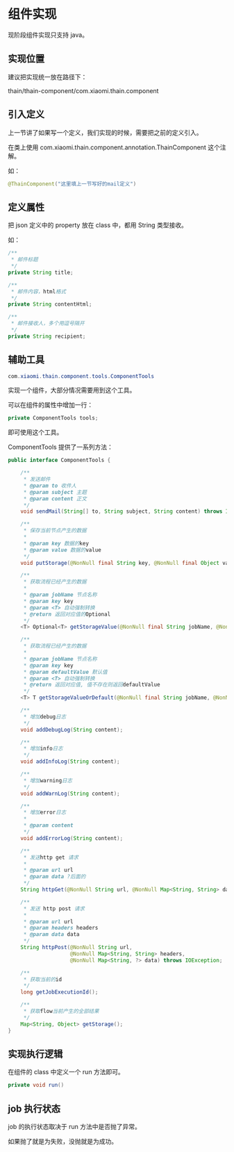 <!--
 Copyright (c) 2019, Xiaomi, Inc.  All rights reserved.
 This source code is licensed under the Apache License Version 2.0, which
 can be found in the LICENSE file in the root directory of this source tree.
-->

# 组件实现

现阶段组件实现只支持 java。

## 实现位置

建议把实现统一放在路径下：

thain/thain-component/com.xiaomi.thain.component

## 引入定义

上一节讲了如果写一个定义，我们实现的时候，需要把之前的定义引入。

在类上使用 com.xiaomi.thain.component.annotation.ThainComponent 这个注解。

如：

```java
@ThainComponent("这里填上一节写好的mail定义")
```

## 定义属性

把 json 定义中的 property 放在 class 中，都用 String 类型接收。

如：

```java
/**
 * 邮件标题
 */
private String title;

/**
 * 邮件内容，html格式
 */
private String contentHtml;

/**
 * 邮件接收人，多个用逗号隔开
 */
private String recipient;
```

## 辅助工具

```java
com.xiaomi.thain.component.tools.ComponentTools
```

实现一个组件，大部分情况需要用到这个工具。

可以在组件的属性中增加一行：

```java
private ComponentTools tools;
```

即可使用这个工具。

ComponentTools 提供了一系列方法：

```java
public interface ComponentTools {

    /**
     * 发送邮件
     * @param to 收件人
     * @param subject 主题
     * @param content 正文
     */
    void sendMail(String[] to, String subject, String content) throws IOException, MessagingException;

    /**
     * 保存当前节点产生的数据
     *
     * @param key 数据的key
     * @param value 数据的value
     */
    void putStorage(@NonNull final String key, @NonNull final Object value);

    /**
     * 获取流程已经产生的数据
     *
     * @param jobName 节点名称
     * @param key key
     * @param <T> 自动强制转换
     * @return 返回对应值的Optional
     */
    <T> Optional<T> getStorageValue(@NonNull final String jobName, @NonNull final String key);

    /**
     * 获取流程已经产生的数据
     *
     * @param jobName 节点名称
     * @param key key
     * @param defaultValue 默认值
     * @param <T> 自动强制转换
     * @return 返回对应值, 值不存在则返回defaultValue
     */
    <T> T getStorageValueOrDefault(@NonNull final String jobName, @NonNull final String key, @NonNull final T defaultValue);

    /**
     * 增加debug日志
     */
    void addDebugLog(String content);

    /**
     * 增加info日志
     */
    void addInfoLog(String content);

    /**
     * 增加warning日志
     */
    void addWarnLog(String content);

    /**
     * 增加error日志
     *
     * @param content
     */
    void addErrorLog(String content);

    /**
     * 发送http get 请求
     *
     * @param url url
     * @param data ?后面的
     */
    String httpGet(@NonNull String url, @NonNull Map<String, String> data) throws IOException;

    /**
     * 发送 http post 请求
     *
     * @param url url
     * @param headers headers
     * @param data data
     */
    String httpPost(@NonNull String url,
                    @NonNull Map<String, String> headers,
                    @NonNull Map<String, ?> data) throws IOException;

    /**
     * 获取当前的id
     */
    long getJobExecutionId();

    /**
     * 获取flow当前产生的全部结果
     */
    Map<String, Object> getStorage();
}
```

## 实现执行逻辑

在组件的 class 中定义一个 run 方法即可。

```java
private void run()
```

## job 执行状态

job 的执行状态取决于 run 方法中是否抛了异常。

如果抛了就是为失败，没抛就是为成功。
